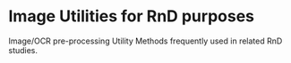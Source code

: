 # Image Utilities for RnD purposes
Image/OCR pre-processing Utility Methods frequently used in related RnD studies.
